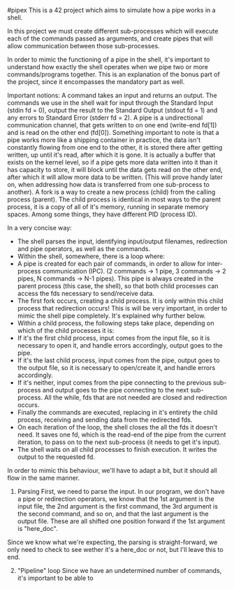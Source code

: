 #pipex
This is a 42 project which aims to simulate how a pipe works in a shell.

In this project we must create different sub-processes which will execute each of the commands passed as arguments, and create pipes that will allow communication between those sub-processes.

In order to mimic the functioning of a pipe in the shell, it's important to understand how exactly the shell operates when we pipe two or more commands/programs together.
This is an explanation of the bonus part of the project, since it encompasses the mandatory part as well.

Important notions:
A command takes an input and returns an output. The commands we use in the shell wait for input through the Standard Input (stdin fd = 0), output the result to the Standard Output (stdout fd = 1) and any errors to Standard Error (stderr fd = 2).
A pipe is a undirectional communication channel, that gets written to on one end (write-end fd[1]) and is read on the other end (fd[0]). Something important to note is that a pipe works more like a shipping container in practice, the data isn't constantly flowing from one end to the other, it is stored there after getting written, up until it's read, after which it is gone. It is actually a buffer that exists on the kernel level, so if a pipe gets more data written into it than it has capacity to store, it will block until the data gets read on the other end, after which it will allow more data to be written. (This will prove handy later on, when addressing how data is transferred from one sub-process to another).
A fork is a way to create a new process (child) from the calling process (parent). The child process is identical in most ways to the parent process, it is a copy of all of it's memory, running in separate memory spaces. Among some things, they have different PID (process ID).

In a very concise way:
* The shell parses the input, identifying input/output filenames, redirection and pipe operators, as well as the commands.
* Within the shell, somewhere, there is a loop where:
*  A pipe is created for each pair of commands, in order to allow for inter-process communication (IPC). (2 commands -> 1 pipe, 3 commands -> 2 pipes, N commands -> N-1 pipes). This pipe is always created in the parent process (this case, the shell), so that both child processes can access the fds necessary to send/receive data.
*  The first fork occurs, creating a child process. It is only within this child process that redirection occurs! This is will be very important, in order to mimic the shell pipe completely. It's explained why further below. 
*  Within a child process, the following steps take place, depending on which of the child processes it is:
*    If it's the first child process, input comes from the input file, so it is necessary to open it, and handle errors accordingly, output goes to the pipe.
*    If it's the last child process, input comes from the pipe, output goes to the output file, so it is necessary to open/create it, and handle errors accordingly.
*    If it's neither, input comes from the pipe connecting to the previous sub-process and output goes to the pipe connecting to the next sub-process.
All the while, fds that are not needed are closed and redirection occurs.
*    Finally the commands are executed, replacing in it's entirety the child process, receiving and sending data from the redirected fds.
*  On each iteration of the loop, the shell closes the all the fds it doesn't need. It saves one fd, which is the read-end of the pipe from the current iteration, to pass on to the next sub-process (it needs to get it's input).
* The shell waits on all child processes to finish execution. It writes the output to the requested fd.

In order to mimic this behaviour, we'll have to adapt a bit, but it should all flow in the same manner.

1. Parsing
First, we need to parse the input.
In our program, we don't have a pipe or redirection operators, we know that the 1st argument is the input file, the 2nd argument is the first command, the 3rd argument is the second command, and so on, and that the last argument is the output file.
These are all shifted one position forward if the 1st argument is "here_doc".

Since we know what we're expecting, the parsing is straight-forward, we only need to check to see wether it's a here_doc or not, but I'll leave this to end.

2. "Pipeline" loop
Since we have an undetermined number of commands, it's important to be able to 
